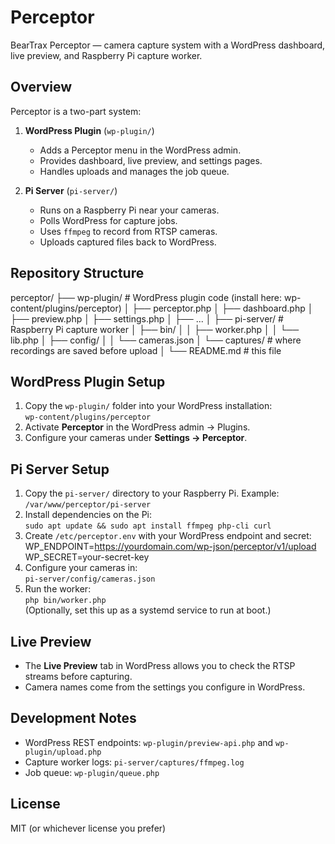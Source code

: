 # Perceptor
BearTrax Perceptor — camera capture system with a WordPress dashboard, live preview, and Raspberry Pi capture worker.

## Overview
Perceptor is a two-part system:

1. **WordPress Plugin** (`wp-plugin/`)
   - Adds a Perceptor menu in the WordPress admin.
   - Provides dashboard, live preview, and settings pages.
   - Handles uploads and manages the job queue.

2. **Pi Server** (`pi-server/`)
   - Runs on a Raspberry Pi near your cameras.
   - Polls WordPress for capture jobs.
   - Uses `ffmpeg` to record from RTSP cameras.
   - Uploads captured files back to WordPress.

## Repository Structure
perceptor/
├── wp-plugin/        # WordPress plugin code (install here: wp-content/plugins/perceptor)
│   ├── perceptor.php
│   ├── dashboard.php
│   ├── preview.php
│   ├── settings.php
│   ├── ...
│
├── pi-server/        # Raspberry Pi capture worker
│   ├── bin/
│   │   ├── worker.php
│   │   └── lib.php
│   ├── config/
│   │   └── cameras.json
│   └── captures/     # where recordings are saved before upload
│
└── README.md         # this file

## WordPress Plugin Setup
1. Copy the `wp-plugin/` folder into your WordPress installation:  
   `wp-content/plugins/perceptor`
2. Activate **Perceptor** in the WordPress admin → Plugins.
3. Configure your cameras under **Settings → Perceptor**.

## Pi Server Setup
1. Copy the `pi-server/` directory to your Raspberry Pi. Example:  
   `/var/www/perceptor/pi-server`
2. Install dependencies on the Pi:  
   `sudo apt update && sudo apt install ffmpeg php-cli curl`
3. Create `/etc/perceptor.env` with your WordPress endpoint and secret:  
   WP_ENDPOINT=https://yourdomain.com/wp-json/perceptor/v1/upload  
   WP_SECRET=your-secret-key
4. Configure your cameras in:  
   `pi-server/config/cameras.json`
5. Run the worker:  
   `php bin/worker.php`  
   (Optionally, set this up as a systemd service to run at boot.)

## Live Preview
- The **Live Preview** tab in WordPress allows you to check the RTSP streams before capturing.  
- Camera names come from the settings you configure in WordPress.

## Development Notes
- WordPress REST endpoints: `wp-plugin/preview-api.php` and `wp-plugin/upload.php`  
- Capture worker logs: `pi-server/captures/ffmpeg.log`  
- Job queue: `wp-plugin/queue.php`  

## License
MIT (or whichever license you prefer)
